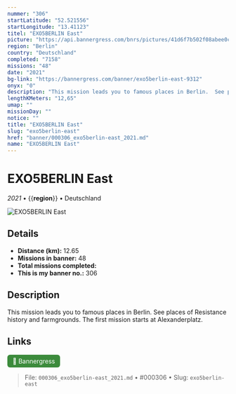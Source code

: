 ```yaml
---
nummer: "306"
startLatitude: "52.521556"
startLongitude: "13.41123"
titel: "EXO5BERLIN East"
picture: "https://api.bannergress.com/bnrs/pictures/41d6f7b502f08abee0c2b50aec38082a"
region: "Berlin"
country: "Deutschland"
completed: "7158"
missions: "48"
date: "2021"
bg-link: "https://bannergress.com/banner/exo5berlin-east-9312"
onyx: "0"
description: "This mission leads you to famous places in Berlin.  See places of Resistance history and farmgrounds. The first mission starts at Alexanderplatz."
lengthKMeters: "12,65"
umap: ""
missionDay: ""
notice: ""
title: "EXO5BERLIN East"
slug: "exo5berlin-east"
href: "banner/000306_exo5berlin-east_2021.md"
name: "EXO5BERLIN East"
---
```

# EXO5BERLIN East

*2021* • {{__region__}} • Deutschland

![EXO5BERLIN East](https://api.bannergress.com/bnrs/pictures/41d6f7b502f08abee0c2b50aec38082a)



## Details
- **Distance (km):** 12.65
- **Missions in banner:** 48
- **Total missions completed:** 
- **This is my banner no.:** 306



## Description
This mission leads you to famous places in Berlin.  See places of Resistance history and farmgrounds. The first mission starts at Alexanderplatz.



## Links
<a href="https://bannergress.com/banner/exo5berlin-east-9312" target="_blank" style="display:inline-block;margin-right:8px;padding:6px 12px;background:#3c8b3c;color:#fff;text-decoration:none;border-radius:6px;">🔗 Bannergress</a>



> File: `000306_exo5berlin-east_2021.md` • #000306 • Slug: `exo5berlin-east`
